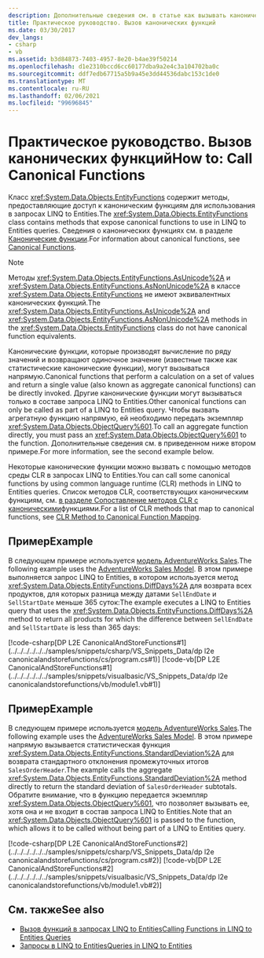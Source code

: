 ```yaml
---
description: Дополнительные сведения см. в статье как вызывать канонические функции.
title: Практическое руководство. Вызов канонических функций
ms.date: 03/30/2017
dev_langs:
- csharp
- vb
ms.assetid: b3d84873-7403-4957-8e20-b4ae39f50214
ms.openlocfilehash: d1e2310bccd6cc60177dba9a2e4c3a104702ba0c
ms.sourcegitcommit: ddf7edb67715a5b9a45e3dd44536dabc153c1de0
ms.translationtype: MT
ms.contentlocale: ru-RU
ms.lasthandoff: 02/06/2021
ms.locfileid: "99696845"
---
```

# <a name="how-to-call-canonical-functions"></a><span data-ttu-id="8ba31-103">Практическое руководство. Вызов канонических функций</span><span class="sxs-lookup"><span data-stu-id="8ba31-103">How to: Call Canonical Functions</span></span>

<span data-ttu-id="8ba31-104">Класс <xref:System.Data.Objects.EntityFunctions> содержит методы, предоставляющие доступ к каноническим функциям для использования в запросах LINQ to Entities.</span><span class="sxs-lookup"><span data-stu-id="8ba31-104">The <xref:System.Data.Objects.EntityFunctions> class contains methods that expose canonical functions to use in LINQ to Entities queries.</span></span> <span data-ttu-id="8ba31-105">Сведения о канонических функциях см. в разделе [Канонические функции](canonical-functions.md).</span><span class="sxs-lookup"><span data-stu-id="8ba31-105">For information about canonical functions, see [Canonical Functions](canonical-functions.md).</span></span>  
  
> [!NOTE]
> <span data-ttu-id="8ba31-106">Методы <xref:System.Data.Objects.EntityFunctions.AsUnicode%2A> и <xref:System.Data.Objects.EntityFunctions.AsNonUnicode%2A> в классе <xref:System.Data.Objects.EntityFunctions> не имеют эквивалентных канонических функций.</span><span class="sxs-lookup"><span data-stu-id="8ba31-106">The <xref:System.Data.Objects.EntityFunctions.AsUnicode%2A> and <xref:System.Data.Objects.EntityFunctions.AsNonUnicode%2A> methods in the <xref:System.Data.Objects.EntityFunctions> class do not have canonical function equivalents.</span></span>  
  
 <span data-ttu-id="8ba31-107">Канонические функции, которые производят вычисление по ряду значений и возвращают одиночное значение (известные также как статистические канонические функции), могут вызываться напрямую.</span><span class="sxs-lookup"><span data-stu-id="8ba31-107">Canonical functions that perform a calculation on a set of values and return a single value (also known as aggregate canonical functions) can be directly invoked.</span></span> <span data-ttu-id="8ba31-108">Другие канонические функции могут вызываться только в составе запроса LINQ to Entities.</span><span class="sxs-lookup"><span data-stu-id="8ba31-108">Other canonical functions can only be called as part of a LINQ to Entities query.</span></span> <span data-ttu-id="8ba31-109">Чтобы вызвать агрегатную функцию напрямую, ей необходимо передать экземпляр <xref:System.Data.Objects.ObjectQuery%601>.</span><span class="sxs-lookup"><span data-stu-id="8ba31-109">To call an aggregate function directly, you must pass an <xref:System.Data.Objects.ObjectQuery%601> to the function.</span></span> <span data-ttu-id="8ba31-110">Дополнительные сведения см. в приведенном ниже втором примере.</span><span class="sxs-lookup"><span data-stu-id="8ba31-110">For more information, see the second example below.</span></span>  
  
 <span data-ttu-id="8ba31-111">Некоторые канонические функции можно вызвать с помощью методов среды CLR в запросах LINQ to Entities.</span><span class="sxs-lookup"><span data-stu-id="8ba31-111">You can call some canonical functions by using common language runtime (CLR) methods in LINQ to Entities queries.</span></span> <span data-ttu-id="8ba31-112">Список методов CLR, соответствующих каноническим функциям, см. [в разделе Сопоставление методов CLR с каноническими](clr-method-to-canonical-function-mapping.md)функциями.</span><span class="sxs-lookup"><span data-stu-id="8ba31-112">For a list of CLR methods that map to canonical functions, see [CLR Method to Canonical Function Mapping](clr-method-to-canonical-function-mapping.md).</span></span>  
  
## <a name="example"></a><span data-ttu-id="8ba31-113">Пример</span><span class="sxs-lookup"><span data-stu-id="8ba31-113">Example</span></span>  

 <span data-ttu-id="8ba31-114">В следующем примере используется [модель AdventureWorks Sales](https://github.com/Microsoft/sql-server-samples/releases/tag/adventureworks).</span><span class="sxs-lookup"><span data-stu-id="8ba31-114">The following example uses the [AdventureWorks Sales Model](https://github.com/Microsoft/sql-server-samples/releases/tag/adventureworks).</span></span> <span data-ttu-id="8ba31-115">В этом примере выполняется запрос LINQ to Entities, в котором используется метод <xref:System.Data.Objects.EntityFunctions.DiffDays%2A> для возврата всех продуктов, для которых разница между датами `SellEndDate` и `SellStartDate` меньше 365 суток:</span><span class="sxs-lookup"><span data-stu-id="8ba31-115">The example executes a LINQ to Entities query that uses the <xref:System.Data.Objects.EntityFunctions.DiffDays%2A> method to return all products for which the difference between `SellEndDate` and `SellStartDate` is less than 365 days:</span></span>  
  
 [!code-csharp[DP L2E CanonicalAndStoreFunctions#1](../../../../../../samples/snippets/csharp/VS_Snippets_Data/dp l2e canonicalandstorefunctions/cs/program.cs#1)]
 [!code-vb[DP L2E CanonicalAndStoreFunctions#1](../../../../../../samples/snippets/visualbasic/VS_Snippets_Data/dp l2e canonicalandstorefunctions/vb/module1.vb#1)]  
  
## <a name="example"></a><span data-ttu-id="8ba31-116">Пример</span><span class="sxs-lookup"><span data-stu-id="8ba31-116">Example</span></span>  

 <span data-ttu-id="8ba31-117">В следующем примере используется [модель AdventureWorks Sales](https://github.com/Microsoft/sql-server-samples/releases/tag/adventureworks).</span><span class="sxs-lookup"><span data-stu-id="8ba31-117">The following example uses the [AdventureWorks Sales Model](https://github.com/Microsoft/sql-server-samples/releases/tag/adventureworks).</span></span> <span data-ttu-id="8ba31-118">В этом примере напрямую вызывается статистическая функция <xref:System.Data.Objects.EntityFunctions.StandardDeviation%2A> для возврата стандартного отклонения промежуточных итогов `SalesOrderHeader`.</span><span class="sxs-lookup"><span data-stu-id="8ba31-118">The example calls the aggregate <xref:System.Data.Objects.EntityFunctions.StandardDeviation%2A> method directly to return the standard deviation of `SalesOrderHeader` subtotals.</span></span> <span data-ttu-id="8ba31-119">Обратите внимание, что в функцию передается экземпляр <xref:System.Data.Objects.ObjectQuery%601>, что позволяет вызывать ее, хотя она и не входит в состав запроса LINQ to Entities.</span><span class="sxs-lookup"><span data-stu-id="8ba31-119">Note that an <xref:System.Data.Objects.ObjectQuery%601> is passed to the function, which allows it to be called without being part of a LINQ to Entities query.</span></span>  
  
 [!code-csharp[DP L2E CanonicalAndStoreFunctions#2](../../../../../../samples/snippets/csharp/VS_Snippets_Data/dp l2e canonicalandstorefunctions/cs/program.cs#2)]
 [!code-vb[DP L2E CanonicalAndStoreFunctions#2](../../../../../../samples/snippets/visualbasic/VS_Snippets_Data/dp l2e canonicalandstorefunctions/vb/module1.vb#2)]  
  
## <a name="see-also"></a><span data-ttu-id="8ba31-120">См. также</span><span class="sxs-lookup"><span data-stu-id="8ba31-120">See also</span></span>

- [<span data-ttu-id="8ba31-121">Вызов функций в запросах LINQ to Entities</span><span class="sxs-lookup"><span data-stu-id="8ba31-121">Calling Functions in LINQ to Entities Queries</span></span>](calling-functions-in-linq-to-entities-queries.md)
- [<span data-ttu-id="8ba31-122">Запросы в LINQ to Entities</span><span class="sxs-lookup"><span data-stu-id="8ba31-122">Queries in LINQ to Entities</span></span>](queries-in-linq-to-entities.md)
